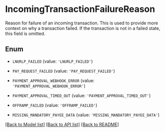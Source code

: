 # IncomingTransactionFailureReason

Reason for failure of an incoming transaction. This is used to provide more context on why a transaction failed. If the transaction is not in a failed state, this field is omitted.

## Enum

* `LNURLP_FAILED` (value: `'LNURLP_FAILED'`)

* `PAY_REQUEST_FAILED` (value: `'PAY_REQUEST_FAILED'`)

* `PAYMENT_APPROVAL_WEBHOOK_ERROR` (value: `'PAYMENT_APPROVAL_WEBHOOK_ERROR'`)

* `PAYMENT_APPROVAL_TIMED_OUT` (value: `'PAYMENT_APPROVAL_TIMED_OUT'`)

* `OFFRAMP_FAILED` (value: `'OFFRAMP_FAILED'`)

* `MISSING_MANDATORY_PAYEE_DATA` (value: `'MISSING_MANDATORY_PAYEE_DATA'`)

[[Back to Model list]](../README.md#documentation-for-models) [[Back to API list]](../README.md#documentation-for-api-endpoints) [[Back to README]](../README.md)


